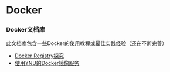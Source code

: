 # Docker

### Docker文档库

此文档库包含一些Docker的使用教程或最佳实践经验（还在不断完善）

- [Docker Registry探究](Registry.md)
- [使用YNU的Docker镜像服务](HowToUseYNUDockerMirror.md)